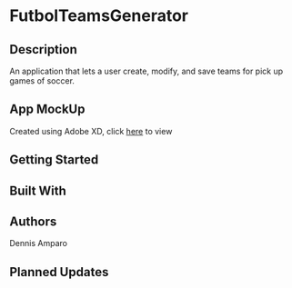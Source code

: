 # FutbolTeamsGenerator

## Description

An application that lets a user create, modify, and save teams for pick up games of soccer.

## App MockUp

Created using Adobe XD, click [here](https://xd.adobe.com/view/68f3432b-e504-4298-4c45-27948ee2e0a8-1ec2/) to view

## Getting Started

<!-- Application runs in browser, no installation or download needed.

Link to [project](https://damparo.github.io/ExploreAZ/) -->

## Built With

<!-- UX/UI - Adobe XD <br>
HTML <br>
CSS Framework - Materialize <br>
JavaScript <br> -->

## Authors
Dennis Amparo <br>

<!-- See commit history [here](https://github.com/damparo/ExploreAZ/graphs/contributors). -->

## Planned Updates
<!-- Future updates include replacing weather API, user creating accounts, and allowing a user to upload destinations to general map. -->